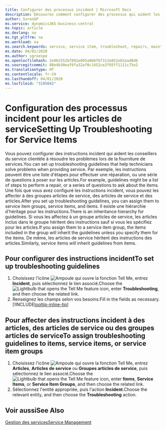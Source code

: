 ```yaml
---
title: Configurer des processus incident | Microsoft Docs
description: Découvrez comment configurer des processus qui aident les conseillers du service clientèle à identifier et à résoudre les problèmes liés aux articles de service.
author: SorenGP
ms.service: dynamics365-business-central
ms.topic: article
ms.devlang: na
ms.tgt_pltfrm: na
ms.workload: na
ms.search.keywords: service, service item, troubleshoot, repairs, maintenance
ms.date: 04/01/2020
ms.author: sgroespe
ms.openlocfilehash: 2e962552bf091e095a968f6f312e852e02aad8d6
ms.sourcegitcommit: 88e4b30eaf6fa32af0c1452ce2f85ff1111c75e2
ms.translationtype: HT
ms.contentlocale: fr-CH
ms.lasthandoff: 04/01/2020
ms.locfileid: "3195042"
---
```

# <a name="setting-up-troubleshooting-for-service-items"></a><span data-ttu-id="1c72d-103">Configuration des processus incident pour les articles de service</span><span class="sxs-lookup"><span data-stu-id="1c72d-103">Setting Up Troubleshooting for Service Items</span></span>
<span data-ttu-id="1c72d-104">Vous pouvez configurer des instructions incident qui aident les conseillers du service clientèle à résoudre les problèmes lors de la fourniture de services.</span><span class="sxs-lookup"><span data-stu-id="1c72d-104">You can set up troubleshooting guidelines that help technicians solve problems when providing service.</span></span> <span data-ttu-id="1c72d-105">Par exemple, les instructions peuvent être une liste d'étapes pour effectuer une réparation, ou une série de questions à poser sur les articles.</span><span class="sxs-lookup"><span data-stu-id="1c72d-105">For example, guidelines might be a list of steps to perform a repair, or a series of questions to ask about the items.</span></span> <span data-ttu-id="1c72d-106">Une fois que vous avez configuré les instructions incident, vous pouvez les affecter à des groupes articles de service, des articles de service et des articles.</span><span class="sxs-lookup"><span data-stu-id="1c72d-106">After you set up troubleshooting guidelines, you can assign them to service item groups, service items, and items.</span></span> <span data-ttu-id="1c72d-107">Il existe une hiérarchie d'héritage pour les instructions.</span><span class="sxs-lookup"><span data-stu-id="1c72d-107">There is an inheritance hierarchy for guidelines.</span></span> <span data-ttu-id="1c72d-108">Si vous les affectez à un groupe articles de service, les articles inclus dans le groupe héritent des instructions sauf si vous les spécifiez pour les articles.</span><span class="sxs-lookup"><span data-stu-id="1c72d-108">If you assign them to a service item group, the items included in the group will inherit the guidelines unless you specify them for the items.</span></span> <span data-ttu-id="1c72d-109">De même, les articles de service héritent des instructions des articles.</span><span class="sxs-lookup"><span data-stu-id="1c72d-109">Similarly, service items will inherit guidelines from items.</span></span>  

## <a name="to-set-up-troubleshooting-guidelines"></a><span data-ttu-id="1c72d-110">Pour configurer des instructions incident</span><span class="sxs-lookup"><span data-stu-id="1c72d-110">To set up troubleshooting guidelines</span></span>
1. <span data-ttu-id="1c72d-111">Choisissez l'icône ![Ampoule qui ouvre la fonction Tell Me](media/ui-search/search_small.png "Dites-moi ce que vous voulez faire"), entrez **Incident**, puis sélectionnez le lien associé.</span><span class="sxs-lookup"><span data-stu-id="1c72d-111">Choose the ![Lightbulb that opens the Tell Me feature](media/ui-search/search_small.png "Tell me what you want to do") icon, enter **Troubleshooting**, and then choose the related link.</span></span>  
2. <span data-ttu-id="1c72d-112">Renseignez les champs selon vos besoins.</span><span class="sxs-lookup"><span data-stu-id="1c72d-112">Fill in the fields as necessary.</span></span> [!INCLUDE[tooltip-inline-tip](includes/tooltip-inline-tip_md.md)]  

## <a name="to-assign-troubleshooting-guidelines-to-items-service-items-or-service-item-groups"></a><span data-ttu-id="1c72d-113">Pour affecter des instructions incident à des articles, des articles de service ou des groupes articles de service</span><span class="sxs-lookup"><span data-stu-id="1c72d-113">To assign troubleshooting guidelines to items, service items, or service item groups</span></span>
1. <span data-ttu-id="1c72d-114">Choisissez l'icône ![Ampoule qui ouvre la fonction Tell Me](media/ui-search/search_small.png "Dites-moi ce que vous voulez faire"), entrez **Articles**, **Articles de service** ou **Groupes articles de service**, puis sélectionnez le lien associé.</span><span class="sxs-lookup"><span data-stu-id="1c72d-114">Choose the ![Lightbulb that opens the Tell Me feature](media/ui-search/search_small.png "Tell me what you want to do") icon, enter **Items**, **Service Items**, or **Service Item Groups**, and then choose the related link.</span></span>  
2. <span data-ttu-id="1c72d-115">Sélectionnez l'entité appropriée, puis l'action **Incident**.</span><span class="sxs-lookup"><span data-stu-id="1c72d-115">Choose the relevant entity, and then choose the **Troubleshooting** action.</span></span>  

## <a name="see-also"></a><span data-ttu-id="1c72d-116">Voir aussi</span><span class="sxs-lookup"><span data-stu-id="1c72d-116">See Also</span></span>
[<span data-ttu-id="1c72d-117">Gestion des services</span><span class="sxs-lookup"><span data-stu-id="1c72d-117">Service Management</span></span>](service-service.md)